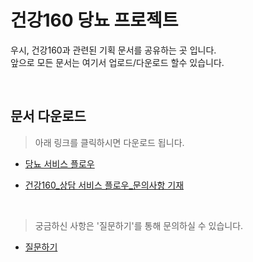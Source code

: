 # 건강160 당뇨 프로젝트
 우시, 건강160과 관련된 기획 문서를 공유하는 곳 입니다.<br>
 앞으로 모든 문서는 여기서 업로드/다운로드 할수 있습니다.
 
<br>

## 문서 다운로드
> 아래 링크를 클릭하시면 다운로드 됩니다.
 - [당뇨 서비스 플로우](https://github.com/ya-chae/H160/raw/master/01%20%EA%B8%B0%ED%9A%8D/%5B%EA%B1%B4%EA%B0%95160%5D%EB%8B%B9%EB%87%A8_Service%20Flow.pptx)
 
 - [건강160_상담 서비스 플로우_문의사항 기재](https://github.com/ya-chae/H160/raw/master/01%20%EA%B8%B0%ED%9A%8D/03.%20%EC%83%81%EB%8B%B4%20%EC%84%9C%EB%B9%84%EC%8A%A4%20Flow_%E5%81%A5%E5%BA%B7160_%EC%83%81%EB%8B%B4%20%EC%84%9C%EB%B9%84%EC%8A%A4%20Flow_2019029.pptx)
 <br>
 
> 궁금하신 사항은 '질문하기'를 통해 문의하실 수 있습니다. 
 - [질문하기](https://github.com/ya-chae/H160/issues/new)
 
 
